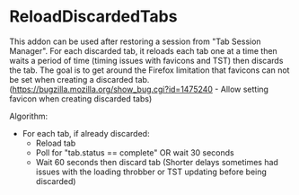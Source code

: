 # ReloadDiscardedTabs

This addon can be used after restoring a session from "Tab Session Manager".  For each discarded tab, it reloads each tab one at a time then waits a period of time (timing issues with favicons and TST) then discards the tab.  The goal is to get around the Firefox limitation that favicons can not be set when creating a discarded tab.  (https://bugzilla.mozilla.org/show_bug.cgi?id=1475240 - Allow setting favicon when creating discarded tabs)

Algorithm:
  * For each tab, if already discarded:
    * Reload tab
    * Poll for "tab.status == complete" OR wait 30 seconds
    * Wait 60 seconds then discard tab (Shorter delays sometimes had issues with the loading throbber or TST updating before being discarded)
